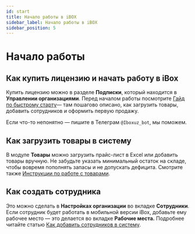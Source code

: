 ```yaml
---
id: start
title: Начало работы в iBOX
sidebar_label: Начало работы в iBOX
sidebar_position: 5
---
```

# Начало работы 
## Как купить лицензию и начать работу в iBox
Купить лицензию можно в разделе **Подписки**, который находится в **Управлении организациями**.
Перед началом работы посмотрите [Гайд по быстрому старту](/docs/quick-start/part1-registration.md)— там пошагово описано, как загрузить товары, добавить сотрудников и оформить первую продажу.

Если что-то непонятно — пишите в Телеграм `@Iboxuz_bot`, мы поможем.

## Как загрузить товары в систему
В модуле **Товары** можно загрузить прайс-лист в Excel или добавить товары вручную. Не забудьте указать минимальный остаток на складе, чтобы вовремя пополнять запасы и не допускать дефицита. Смотрите также [Инструкции по работе с товарами](/docs/knowledge/goods/goods.md).

## Как создать сотрудника
Это можно сделать в **Настройках организации** во вкладке **Сотрудники**. Если сотрудник будет работать в мобильной версии iBox, добавьте ему рабочее место — это делается во вкладке **Рабочие места.** Подробнее читайте статью [Как добавить сотрудников в систему](/docs/knowledge/access/access-team.md).